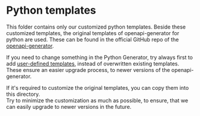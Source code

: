 # Python templates

This folder contains only our customized python templates. Beside these customized templates,
the original templates of openapi-generator for python are used. These can be found in the 
official GitHub repo of the [openapi-generator](https://github.com/OpenAPITools/openapi-generator/tree/v7.13.0/modules/openapi-generator/src/main/resources/python).

If you need to change something in the Python Generator, try always first to add
[user-defined templates](https://openapi-generator.tech/docs/customization#user-defined-templates),
instead of overwritten existing templates. These ensure an easier upgrade process, to newer
versions of the openapi-generator.

If it's required to customize the original templates, you can copy them into this directory.  
Try to minimize the customization as much as possible, to ensure, that we can easily upgrade
to newer versions in the future.  
